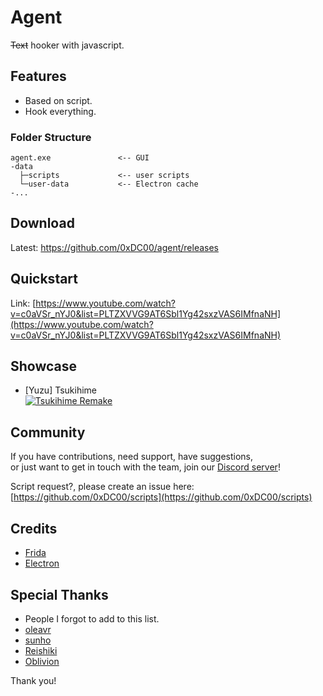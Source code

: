 # Agent
~~Text~~ hooker with javascript.

## Features
- Based on script.
- Hook everything.

### Folder Structure
```
agent.exe               <-- GUI
-data
  ├─scripts             <-- user scripts
  └─user-data           <-- Electron cache
-...
```

## Download
Latest: <https://github.com/0xDC00/agent/releases>

## Quickstart
Link: [https://www.youtube.com/watch?v=c0aVSr_nYJ0&list=PLTZXVVG9AT6Sbl1Yg42sxzVAS6IMfnaNH](https://www.youtube.com/watch?v=c0aVSr_nYJ0&list=PLTZXVVG9AT6Sbl1Yg42sxzVAS6IMfnaNH)

## Showcase
- [Yuzu] Tsukihime\
  [![Tsukihime Remake](https://img.youtube.com/vi/SD_nO59p0mk/1.jpg)](https://youtu.be/SD_nO59p0mk)

## Community
If you have contributions, need support, have suggestions,\
or just want to get in touch with the team, join our [Discord server](https://discord.gg/cdmSkXR7j8)!

Script request?, please create an issue here: [https://github.com/0xDC00/scripts](https://github.com/0xDC00/scripts)

## Credits
- [Frida](https://github.com/frida/frida)
- [Electron](https://github.com/electron/electron)

## Special Thanks
- People I forgot to add to this list.
- [oleavr](https://github.com/oleavr)
- [sunho](https://github.com/sunho)
- [Reishiki](https://www.facebook.com/otomevn)
- [Oblivion](https://discord.com/invite/YE59VVK)

Thank you!
